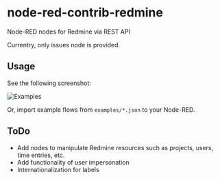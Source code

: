 # node-red-contrib-redmine
Node-RED nodes for Redmine via REST API

Currentry, only issues node is provided.

## Usage

See the following screenshot:

![Examples](https://raw.githubusercontent.com/sakai-to/node-red-contrib-redmine/master/examples/issues.png "Example")

Or, import example flows from `examples/*.json` to your Node-RED.

## ToDo

- Add nodes to manipulate Redmine resources such as projects, users, time entries, etc.
- Add functionality of user impersonation
- Internationalization for labels
